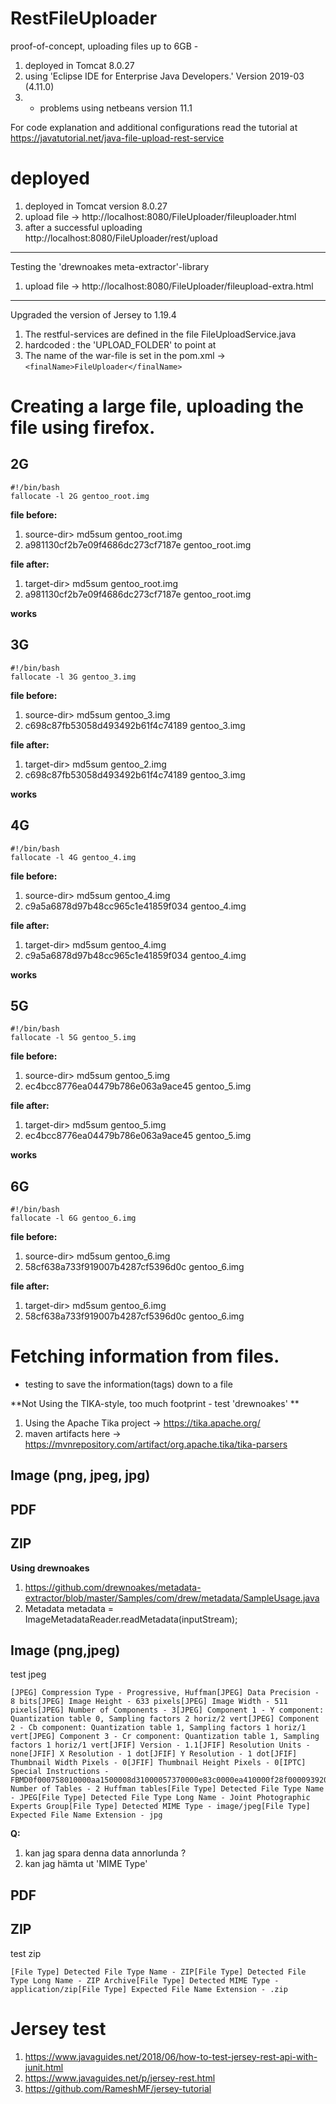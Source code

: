 # RestFileUploader
proof-of-concept, uploading files up to 6GB - 

1. deployed in Tomcat 8.0.27
2. using 'Eclipse IDE for Enterprise Java Developers.' Version   2019-03 (4.11.0)
3. - problems using netbeans version 11.1

For code explanation and additional configurations read the tutorial at https://javatutorial.net/java-file-upload-rest-service 


# deployed

1. deployed in Tomcat version 8.0.27
2. upload file -> http://localhost:8080/FileUploader/fileuploader.html 
3. after a successful uploading http://localhost:8080/FileUploader/rest/upload 

*** 
Testing the 'drewnoakes meta-extractor'-library
1. upload file -> http://localhost:8080/FileUploader/fileupload-extra.html

***

Upgraded the version of Jersey to 1.19.4
1. The restful-services are defined in the file FileUploadService.java
2. hardcoded : the 'UPLOAD_FOLDER' to point at 
2. The name of the war-file is set in the pom.xml -> ```<finalName>FileUploader</finalName>```


# Creating a large file,  uploading the file using firefox.

## 2G

```
#!/bin/bash
fallocate -l 2G gentoo_root.img
```

**file before:**
1. source-dir> md5sum gentoo_root.img
2. a981130cf2b7e09f4686dc273cf7187e  gentoo_root.img

**file after:**
1. target-dir> md5sum gentoo_root.img
2. a981130cf2b7e09f4686dc273cf7187e  gentoo_root.img

**works**

## 3G

```
#!/bin/bash
fallocate -l 3G gentoo_3.img
```

**file before:**
1. source-dir> md5sum gentoo_3.img
2. c698c87fb53058d493492b61f4c74189  gentoo_3.img

**file after:**
1. target-dir> md5sum gentoo_2.img
2. c698c87fb53058d493492b61f4c74189  gentoo_3.img

**works**

## 4G

```
#!/bin/bash
fallocate -l 4G gentoo_4.img
```

**file before:**
1. source-dir> md5sum gentoo_4.img
2. c9a5a6878d97b48cc965c1e41859f034  gentoo_4.img

**file after:**
1. target-dir> md5sum gentoo_4.img
2. c9a5a6878d97b48cc965c1e41859f034  gentoo_4.img

**works**


## 5G

```
#!/bin/bash
fallocate -l 5G gentoo_5.img
```

**file before:**
1. source-dir> md5sum gentoo_5.img
2. ec4bcc8776ea04479b786e063a9ace45  gentoo_5.img

**file after:**
1. target-dir> md5sum gentoo_5.img
2. ec4bcc8776ea04479b786e063a9ace45  gentoo_5.img

**works**


## 6G

```
#!/bin/bash
fallocate -l 6G gentoo_6.img
```

**file before:**
1. source-dir> md5sum gentoo_6.img
2. 58cf638a733f919007b4287cf5396d0c  gentoo_6.img

**file after:**
1. target-dir> md5sum gentoo_6.img
2. 58cf638a733f919007b4287cf5396d0c  gentoo_6.img

# Fetching information from files.

- testing to save the information(tags) down to a file 

**Not Using the TIKA-style, too much footprint - test 'drewnoakes' **

1. Using the Apache Tika project -> https://tika.apache.org/ 
2. maven artifacts here -> https://mvnrepository.com/artifact/org.apache.tika/tika-parsers

## Image (png, jpeg, jpg)

## PDF

## ZIP

**Using drewnoakes**

1. https://github.com/drewnoakes/metadata-extractor/blob/master/Samples/com/drew/metadata/SampleUsage.java
2. Metadata metadata = ImageMetadataReader.readMetadata(inputStream);



## Image (png,jpeg)

test jpeg

``` 
[JPEG] Compression Type - Progressive, Huffman[JPEG] Data Precision - 8 bits[JPEG] Image Height - 633 pixels[JPEG] Image Width - 511 pixels[JPEG] Number of Components - 3[JPEG] Component 1 - Y component: Quantization table 0, Sampling factors 2 horiz/2 vert[JPEG] Component 2 - Cb component: Quantization table 1, Sampling factors 1 horiz/1 vert[JPEG] Component 3 - Cr component: Quantization table 1, Sampling factors 1 horiz/1 vert[JFIF] Version - 1.1[JFIF] Resolution Units - none[JFIF] X Resolution - 1 dot[JFIF] Y Resolution - 1 dot[JFIF] Thumbnail Width Pixels - 0[JFIF] Thumbnail Height Pixels - 0[IPTC] Special Instructions - FBMD0f000758010000aa1500008d31000057370000e83c0000ea410000f28f000093920000[Huffman] Number of Tables - 2 Huffman tables[File Type] Detected File Type Name - JPEG[File Type] Detected File Type Long Name - Joint Photographic Experts Group[File Type] Detected MIME Type - image/jpeg[File Type] Expected File Name Extension - jpg
 ```

**Q:**

1. kan jag spara denna data annorlunda ? 
2. kan jag hämta ut 'MIME Type'

## PDF

## ZIP

test zip

```[File Type] Detected File Type Name - ZIP[File Type] Detected File Type Long Name - ZIP Archive[File Type] Detected MIME Type - application/zip[File Type] Expected File Name Extension - .zip ```

# Jersey test

1. https://www.javaguides.net/2018/06/how-to-test-jersey-rest-api-with-junit.html
2. https://www.javaguides.net/p/jersey-rest.html
3. https://github.com/RameshMF/jersey-tutorial


